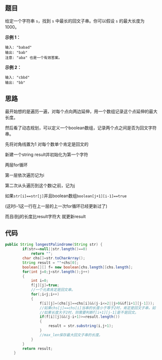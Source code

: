 ## 题目

给定一个字符串 `s`，找到 `s` 中最长的回文子串。你可以假设 `s` 的最大长度为 1000。

**示例 1：**

```
输入: "babad"
输出: "bab"
注意: "aba" 也是一个有效答案。
```

**示例 2：**

```
输入: "cbbd"
输出: "bb"
```

## 思路

最开始想的是遍历一遍，对每个点向两边延伸，用一个数组记录这个点延伸的最大长度。



然后看了动态规划，可以定义一个boolean数组，记录两个点之间是否为回文字符串。

先将对角线置为1 对每个数单个肯定是回文的

新建一个string result并初始化为第一个字符

两层for循环

第一层依次遍历记为i

第二次从头遍历到这个数i之前，记为j

如果`str[i]==str[j]`并且boolean数组`boolean[j+1][i-1]==true`

(这时i-1这一行在上一层的上一次for循环已经更新过了)

而且i到j的长度比result字符大 就更新result

## 代码

```java
public String longestPalindrome(String str) {
        if(str==null||str.length()==0)
            return "";
        char chs[]=str.toCharArray();
        String result = ""+chs[0];
        boolean[][] f= new boolean[chs.length][chs.length];
        for(int j=0;j<str.length();j++)
        {
            int i=0;
            f[j][j]=true;
            //一个元素肯定是回文串。
            for(;i<j;i++)
            {
                f[i][j]=(chs[j]==chs[i]&&(j-i<=2||j>0&&f[i+1][j-1]));
                //如果chs[j]==chs[i]当串的长度小于等于2时，肯定是回文子串，如 1，1，就是回文串。
                //如果长度大于2时，则需要判断f[i+1][j-1]是不是回文。
                if(f[i][j]&&(j-i+1)>=result.length())
                {
                    result = str.substring(i,j+1);
                }
                //max_len保存最大回文子串的长度。
            }
        }
        return result;
    }
```

